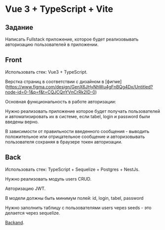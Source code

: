 # Vue 3 + TypeScript + Vite

## Задание 
Написать Fullstack приложение, которое будет реализовывать авторизацию пользователей в приложении.

## Front
Использовать стек: Vue3 + TypeScript.

Верстка страниц в соответствии с дизайном в [фигме] (https://www.figma.com/design/GenX6JHyNhWu4gFnBQg4Dx/Untitled?node-id=0-1&p=f&t=CQJCQnYVnCrRk2ID-0)

Основная функциональность в работе авторизации:

Нужно реализовать приложение которое будет получать пользователей и автоматизировать их в системе, если tabel, login и password были введены верно.

В зависимости от правильности введенного сообщения - выводить положительное или отрицательное сообщение и авторизовывать пользователя сохраняя в браузере токен авторизации.

## Back
Использовать стек: TypeScript + Sequelize + Postgres + NestJs.

Нужно реализовать модуль users CRUD.

Авторизацию JWT.

В модели должны быть минимум полей: id, login, tabel, password

Нужно заполнить таблицу с пользователями users через seeds - это делается через sequelize.

[Backand](https://github.com/alvarSQ/NestJS_Auth).


